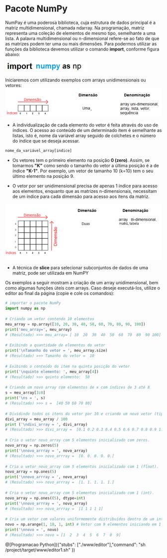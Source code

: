 # Pacote NumPy

NumPay é uma poderosa biblioteca, cuja estrutura de dados principal é a matriz multidimensional, chamada ndarray. Na programação, matriz representa uma coleção de elementos de mesmo tipo, semelhante a uma lista. A palavra multidimensional ou n-dimensional refere-se ao fato de que as matrizes podem ter uma ou mais dimensões. 
Para podermos utilizar as funções da biblioteca devemos utilizar o comando **import**, conforme figura abaixo:

![funcao](/imagens/import_numpy.png)

Iniciaremos com utilizando exemplos com arrays unidimensionais ou vetores:
![funcao](/imagens/vetor.png)

+ A individualização de cada elemento do vetor é feita através do uso de índices. O acesso ao conteúdo de um determinado item é semelhante as listas, isto é, nome da variável array seguido de colchetes e o número do índice que se deseja acessar.
``` python
nome_da_variável_array[indice]
```
+ Os vetores tem o primeiro elemento na posição **0 (zero)**. Assim, se tomarmos **"K"** como sendo o tamanho do vetor a última posição é a de índice **"K-1"**. Por exemplo, um vetor de tamanho 10 (k=10) tem o seu último elemento na posição 9.

+ O vetor por ser unidimensional precisa de apenas 1 índice para acesso aos elementos, enquanto que as matrizes n-dimensionais, necessitam de um índice para cada dimensão para acesso aos itens da matriz.

![funcao](/imagens/array.png)

+ A técnica de **slice** para selecionar subconjuntos de dados de uma matriz, pode ser utilizada em NumPY 

Os exemplos a seguir mostram  a criação de um array unidimensional, bem como algumas funções úteis com arrays. Caso deseje executá-los, utilize o editor ao final da página (copie e cole os comandos):

``` python
# importar o pacote NumPy
import numpy as np

# Criando um vetor contendo 10 elementos
meu_array = np.array([10, 20, 30, 40, 50, 60, 70, 80, 90, 100])
print('meu_array=', meu_array)
# (Resultado) >>> meu_array= [ 10  20  30  40  50  60  70  80  90 100]

# Exibindo a quantidade de elementos do vetor
print('\nTamanho do vetor = ', meu_array.size)
# (Resultado) >>> Tamanho do vetor =  10

# Exibindo o conteúdo do item na quinta posição do vetor
print('\nquinto elemento: ', meu_array[4])
# (Resultado) >>> quinto elemento:  50

# Criando um novo array com elementos de x com índices de 3 até 8
s = meu_array[3:8]
print('\ns = ', s)
# (Resultado) >>> s =  [40 50 60 70 80]

# Dividindo todos os itens do vetor por 10 e criando um novo vetor (tipo float)
divi_array = meu_array / 100
print ('\ndivi_array = ', divi_array)
# (Resultado) >>> divi_array =  [0.1 0.2 0.3 0.4 0.5 0.6 0.7 0.8 0.9 1. ]

# Cria o vetor novo_array com 5 elementos inicializado com zeros.
novo_array = np.zeros(5)
print('\nnovo_arrray = ', novo_array)
# (Resultado) >>> novo_arrray =  [0. 0. 0. 0. 0.]

# Cria o vetor novo_array com 5 elementos inicializado com 1 (float).
novo_array = np.ones(5)
print('\nnovo_arrray = ', novo_array)
# (Resultado) >>> novo_arrray =  [1. 1. 1. 1. 1.]

# Cria o vetor novo_array com 5 elementos inicializado com 1 (int).
novo_array = np.ones((5), dtype=int)
print('\nnovo_arrray = ', novo_array)
# (Resultado) >>> novo_arrray =  [1 1 1 1 1]

# Cria um vetor com valores uniformemente distribuídos dentro de um intervalo especificado.
novo = np.arange(1, 10, 1, int) # Vetor com 9 elementos iniciando em 1 até 9 (limite superior não incluso), incrementado de 1 unidade
print('\nnovo = ', novo)
# (Resultado) >>> novo = [1  2  3  4  5  6  7  8  9]

```

@[Programacao Python]({"stubs": ["./www/editor"],"command": "sh /project/target/www/editor1.sh" })
